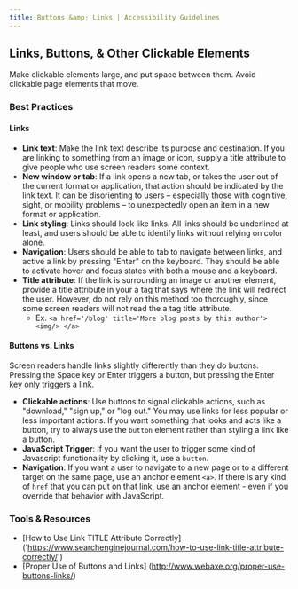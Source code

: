 ```yaml
---
title: Buttons &amp; Links | Accessibility Guidelines
---
```

## Links, Buttons, &amp; Other Clickable Elements

Make clickable elements large, and put space between them. Avoid clickable page elements that move.

### Best Practices

#### Links

* **Link text**: Make the link text describe its purpose and destination. If you are linking to something from an image or icon, supply a title attribute to give people who use screen readers some context.
* **New window or tab**: If a link opens a new tab, or takes the user out of the current format or application, that action should be indicated by the link text. It can be disorienting to users – especially those with cognitive, sight, or mobility problems – to unexpectedly open an item in a new format or application.
* **Link styling**: Links should look like links. All links should be underlined at least, and users should be able to identify links without relying on color alone.
* **Navigation**: Users should be able to tab to navigate between links, and active a link by pressing "Enter" on the keyboard. They should be able to activate hover and focus states with both a mouse and a keyboard.
* **Title attribute**: If the link is surrounding an image or another element, provide a title attribute in your a tag that says where the link will redirect the user. However, do not rely on this method too thoroughly, since some screen readers will not read the a tag title attribute.
    * Ex. `<a href='/blog' title='More blog posts by this author'> <img/> </a>`

#### Buttons vs. Links
Screen readers handle links slightly differently than they do buttons. Pressing the Space key or Enter triggers a button, but pressing the Enter key only triggers a link.

* **Clickable actions**: Use buttons to signal clickable actions, such as "download," "sign up," or "log out." You may use links for less popular or less important actions. If you want something that looks and acts like a button, try to always use the `button` element rather than styling a link like a button.
* **JavaScript Trigger**: If you want the user to trigger some kind of Javascript functionality by clicking it, use a `button`.
* **Navigation**: If you want a user to navigate to a new page or to a different target on the same page, use an anchor element `<a>`. If there is any kind of `href` that you can put on that link, use an anchor element - even if you override that behavior with JavaScript.

### Tools &amp; Resources
* [How to Use Link TITLE Attribute Correctly] ('https://www.searchenginejournal.com/how-to-use-link-title-attribute-correctly/')
* [Proper Use of Buttons and Links] (http://www.webaxe.org/proper-use-buttons-links/)


